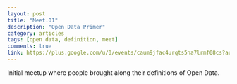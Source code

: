 ```yaml
---
layout: post
title: "Meet.01"
description: "Open Data Primer"
category: articles
tags: [open data, definition, meet]
comments: true
link: https://plus.google.com/u/0/events/caum9jfac4urqts5ha7lrmf08cs?authkey=CKOPkYCt1YvnIQ
---
```


Initial meetup where people brought along their definitions of Open Data.
